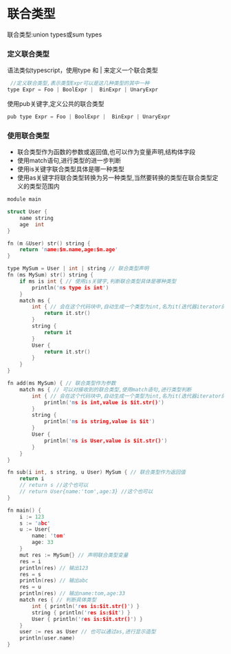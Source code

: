 # 联合类型

联合类型:union types或sum types

### 定义联合类型

语法类似typescript，使用type 和 | 来定义一个联合类型

```c
 //定义联合类型,表示类型Expr可以是这几种类型的其中一种
type Expr = Foo | BoolExpr |  BinExpr | UnaryExpr
```

使用pub关键字,定义公共的联合类型

```c
pub type Expr = Foo | BoolExpr |  BinExpr | UnaryExpr
```

### 使用联合类型

- 联合类型作为函数的参数或返回值,也可以作为变量声明,结构体字段
- 使用match语句,进行类型的进一步判断
- 使用is关键字联合类型具体是哪一种类型
- 使用as关键字将联合类型转换为另一种类型,当然要转换的类型在联合类型定义的类型范围内

```c
module main

struct User {
	name string
	age  int
}

fn (m &User) str() string {
	return 'name:$m.name,age:$m.age'
}

type MySum = User | int | string // 联合类型声明
fn (ms MySum) str() string {
	if ms is int { // 使用is关键字,判断联合类型具体是哪种类型
		println('ms type is int')
	}
	match ms {
		int { // 会在这个代码块中,自动生成一个类型为int,名为it(迭代器iterator的缩写)的变量,可以直接使用
			return it.str()
		}
		string {
			return it
		}
		User {
			return it.str()
		}
	}
}

fn add(ms MySum) { // 联合类型作为参数
	match ms { // 可以对接收到的联合类型,使用match语句,进行类型判断
		int { // 会在这个代码块中,自动生成一个类型为int,名为it(迭代器iterator的缩写)的变量,可以直接使用
			println('ms is int,value is $it.str()')
		}
		string {
			println('ms is string,value is $it')
		}
		User {
			println('ms is User,value is $it.str()')
		}
	}
}

fn sub(i int, s string, u User) MySum { // 联合类型作为返回值
	return i
	// return s //这个也可以
	// return User{name:'tom',age:3} //这个也可以
}

fn main() {
	i := 123
	s := 'abc'
	u := User{
		name: 'tom'
		age: 33
	}
	mut res := MySum{} // 声明联合类型变量
	res = i
	println(res) // 输出123
	res = s
	println(res) // 输出abc
	res = u
	println(res) // 输出name:tom,age:33
	match res { // 判断具体类型
		int { println('res is:$it.str()') }
		string { println('res is:$it') }
		User { println('res is:$it.str()') }
	}
	user := res as User // 也可以通过as,进行显示造型
	println(user.name)
}
```

